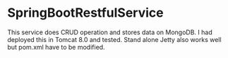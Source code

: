 # SpringBootRestfulService
This service does CRUD operation and stores data on MongoDB.  I had deployed this in Tomcat 8.0 and tested.
Stand alone Jetty also works well but pom.xml have to be modified. 

